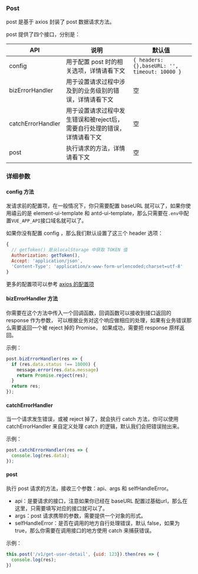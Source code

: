 
### Post 

post 是基于 axios 封装了 post 数据请求方法。

post 提供了四个接口，分别是：

| API | 说明 | 默认值 |
|---|---|---|
|config|用于配置 post 时的相关选项，详情请看下文|`{ headers: {},baseURL: '', timeout: 10000 }`|
|bizErrorHandler|用于设置请求过程中涉及到的业务级别的错误，详情请看下文 |空|
|catchErrorHandler|用于设置请求过程中发生错误和被reject后，需要自行处理的错误，详情请看下文 |空|
|post|执行请求的方法，详情请看下文 |空|

### 详细参数

#### config 方法

发请求前的配置项，在一般情况下，你只需要配置 baseURL 就可以了，如果你使用禧云的是 element-ui-template 
和 antd-ui-template，那么只需要在`.env`中配置`VUE_APP_API`接口域名就可以了。

如果你没有配置 config ，那么我们默认设置了这三个 header 选项：
```js
{
  // getToken() 是从localStorage 中获取 TOKEN 值
  Authorization: getToken(),
  Accept: 'application/json',
  'Content-Type': 'application/x-www-form-urlencoded;charset=utf-8'
}
```
更多的配置项可以参考 [axios 的配置项](https://github.com/axios/axios#request-config)

#### bizErrorHandler 方法

你需要在这个方法中传入一个回调函数，回调函数可以接收到接口返回的 response 作为参数，
可以根据业务对这个响应做相应的处理，如果有业务错误那么需要返回一个被 reject 掉的 Promise，
如果成功，需要把 response 原样返回。

示例：
```js
post.bizErrorHandler(res => {
  if (res.data.status !== 10000) {
    message.error(res.data.message)
    return Promise.reject(res);
  }
  return res;
});
```

#### catchErrorHandler

当一个请求发生错误，或被 reject 掉了，就会执行 catch 方法，你可以使用 catchErrorHandler 
来自定义处理 catch 的逻辑，默认我们会把错误抛出来。

示例：
```js
post.catchErrorHandler(res => {
  console.log(res.data);
});
```

#### post

执行 post 请求的方法，接收三个参数：api、args 和 selfHandleError。
- api：是要请求的接口，注意如果你已经在 baseURL 配置过基础url，那么在这里，只需要填写对应的接口就可以了。
- args：post 请求携带的参数，需要提供一个对象的形式。
- selfHandleError：是否在调用的地方自行处理错误，默认 false，如果为 true，那么你需要在调用接口的地方使用 catch 来捕获错误。

示例：
```js
this.post('/v1/get-user-detail', {uid: 123}).then(res => {
  console.log(res);
})
```
